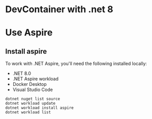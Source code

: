 
# DevContainer with .net 8

# Use Aspire

## Install aspire

To work with .NET Aspire, you'll need the following installed locally:

- .NET 8.0
- .NET Aspire workload
- Docker Desktop
- Visual Studio Code

```dotnetcli
dotnet nuget list source
dotnet workload update
dotnet workload install aspire
dotnet workload list

```